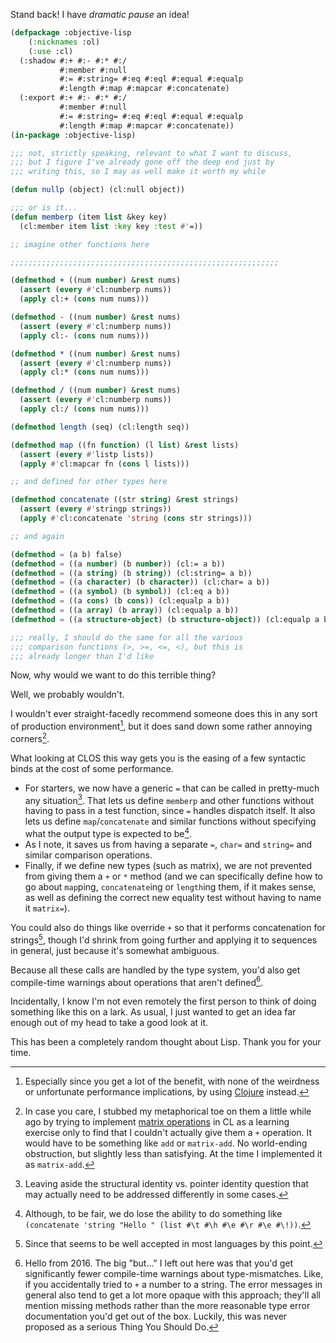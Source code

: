 Stand back! I have _dramatic pause_ an idea!

```lisp
(defpackage :objective-lisp
    (:nicknames :ol)
    (:use :cl)
  (:shadow #:+ #:- #:* #:/
           #:member #:null
           #:= #:string= #:eq #:eql #:equal #:equalp
           #:length #:map #:mapcar #:concatenate)
  (:export #:+ #:- #:* #:/
           #:member #:null
           #:= #:string= #:eq #:eql #:equal #:equalp
           #:length #:map #:mapcar #:concatenate))
(in-package :objective-lisp)

;;; not, strictly speaking, relevant to what I want to discuss,
;;; but I figure I've already gone off the deep end just by
;;; writing this, so I may as well make it worth my while

(defun nullp (object) (cl:null object))

;;; or is it...
(defun memberp (item list &key key)
  (cl:member item list :key key :test #'=))

;; imagine other functions here

;;;;;;;;;;;;;;;;;;;;;;;;;;;;;;;;;;;;;;;;;;;;;;;;;;;;;;;;;;;;

(defmethod + ((num number) &rest nums)
  (assert (every #'cl:numberp nums))
  (apply cl:+ (cons num nums)))

(defmethod - ((num number) &rest nums)
  (assert (every #'cl:numberp nums))
  (apply cl:- (cons num nums)))

(defmethod * ((num number) &rest nums)
  (assert (every #'cl:numberp nums))
  (apply cl:* (cons num nums)))

(defmethod / ((num number) &rest nums)
  (assert (every #'cl:numberp nums))
  (apply cl:/ (cons num nums)))

(defmethod length (seq) (cl:length seq))

(defmethod map ((fn function) (l list) &rest lists)
  (assert (every #'listp lists))
  (apply #'cl:mapcar fn (cons l lists)))

;; and defined for other types here

(defmethod concatenate ((str string) &rest strings)
  (assert (every #'stringp strings))
  (apply #'cl:concatenate 'string (cons str strings)))

;; and again

(defmethod = (a b) false)
(defmethod = ((a number) (b number)) (cl:= a b))
(defmethod = ((a string) (b string)) (cl:string= a b))
(defmethod = ((a character) (b character)) (cl:char= a b))
(defmethod = ((a symbol) (b symbol)) (cl:eq a b))
(defmethod = ((a cons) (b cons)) (cl:equalp a b))
(defmethod = ((a array) (b array)) (cl:equalp a b))
(defmethod = ((a structure-object) (b structure-object)) (cl:equalp a b))

;;; really, I should do the same for all the various
;;; comparison functions (>, >=, <=, <), but this is
;;; already longer than I'd like
```

Now, why would we want to do this terrible thing?

Well, we probably wouldn't.

I wouldn't ever straight-facedly recommend someone does this in any sort of production environment[^especially-since], but it does sand down some rather annoying corners[^in-case-you-care].

[^especially-since]: Especially since you get a lot of the benefit, with none of the weirdness or unfortunate performance implications, by using [Clojure](http://clojure.org/) instead.
[^in-case-you-care]: In case you care, I stubbed my metaphorical toe on them a little while ago by trying to implement [matrix operations](http://en.wikipedia.org/wiki/Matrix_(mathematics)#Basic_operations) in CL as a learning exercise only to find that I couldn't actually give them a `+` operation. It would have to be something like `add` or `matrix-add`. No world-ending obstruction, but slightly less than satisfying. At the time I implemented it as `matrix-add`.

What looking at CLOS this way gets you is the easing of a few syntactic binds at the cost of some performance.

- For starters, we now have a generic `=` that can be called in pretty-much any situation[^leaving-aside-identity]. That lets us define `memberp` and other functions without having to pass in a test function, since `=` handles dispatch itself. It also lets us define `map`/`concatenate` and similar functions without specifying what the output type is expected to be[^edge-case].
- As I note, it saves us from having a separate `=`, `char=` and `string=` and similar comparison operations.
- Finally, if we define new types (such as matrix), we are not prevented from giving them a `+` or `*` method (and we can specifically define how to go about `map`ping, `concatenate`ing or `length`ing them, if it makes sense, as well as defining the correct new equality test without having to name it `matrix=`).

[^leaving-aside-identity]: Leaving aside the structural identity vs. pointer identity question that may actually need to be addressed differently in some cases.
[^edge-case]: Although, to be fair, we do lose the ability to do something like `(concatenate 'string "Hello " (list #\t #\h #\e #\r #\e #\!))`.

You could also do things like override `+` so that it performs concatenation for strings[^widely-accepted], though I'd shrink from going further and applying it to sequences in general, just because it's somewhat ambiguous.

[^widely-accepted]: Since that seems to be well accepted in most languages by this point.

Because all these calls are handled by the type system, you'd also get compile-time warnings about operations that aren't defined[^from-the-future].

[^from-the-future]: Hello from 2016. The big "but..." I left out here was that you'd get significantly fewer compile-time warnings about type-mismatches. Like, if you accidentally tried to `+` a number to a string. The error messages in general also tend to get a lot more opaque with this approach; they'll all mention missing methods rather than the more reasonable type error documentation you'd get out of the box. Luckily, this was never proposed as a serious Thing You Should Do.

Incidentally, I know I'm not even remotely the first person to think of doing something like this on a lark. As usual, I just wanted to get an idea far enough out of my head to take a good look at it.

This has been a completely random thought about Lisp. Thank you for your time.
